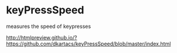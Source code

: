 # keyPressSpeed
measures the speed of keypresses

http://htmlpreview.github.io/?https://github.com/dkartacs/keyPressSpeed/blob/master/index.html
